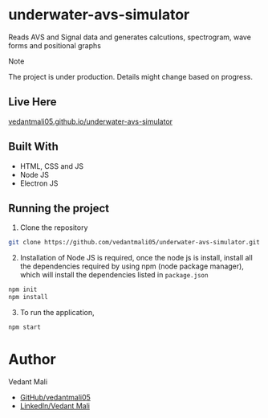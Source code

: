 # underwater-avs-simulator
Reads AVS and Signal data and generates calcutions, spectrogram, wave forms and positional graphs
> [!NOTE]
> The project is under production. Details might change based on progress.

## Live Here
[vedantmali05.github.io/underwater-avs-simulator](https://vedantmali05.github.io/underwater-avs-simulator)

## Built With
- HTML, CSS and JS
- Node JS
- Electron JS


## Running the project
1. Clone the repository
``` bash
git clone https://github.com/vedantmali05/underwater-avs-simulator.git
```

2. Installation of Node JS is required, once the node js is install, install all the dependencies required by using npm (node package manager), which will install the dependencies listed in `package.json`

```bash
npm init
npm install
```

3. To run the application,
```bash
npm start
```
<!-- 
# Features
-
-
- -->

# Author
Vedant Mali
- [GitHub/vedantmali05](https://github.com/vedantmali05)
- [LinkedIn/Vedant Mali](https://www.linkedin.com/in/vedant-mali-675038267/)
